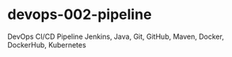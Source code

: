 # devops-002-pipeline
DevOps CI/CD Pipeline Jenkins, Java, Git, GitHub, Maven, Docker, DockerHub, Kubernetes 
